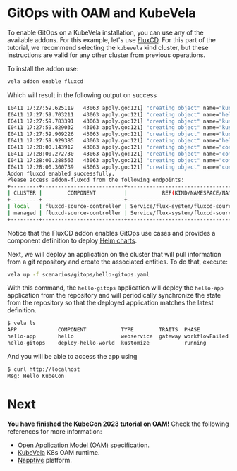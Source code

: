 # GitOps with OAM and KubeVela

To enable GitOps on a KubeVela installation, you can use any of the available addons. For this example, let's use [FluxCD](https://fluxcd.io/). For this part of the tutorial, we recommend selecting the `kubevela` kind cluster, but these instructions are valid for any other cluster from previous operations.

To install the addon use:

```bash
vela addon enable fluxcd
```

Which will result in the following output on success

```bash
I0411 17:27:59.625119   43063 apply.go:121] "creating object" name="kustomize" resource="core.oam.dev/v1beta1, Kind=ComponentDefinition"
I0411 17:27:59.703211   43063 apply.go:121] "creating object" name="helm" resource="core.oam.dev/v1beta1, Kind=ComponentDefinition"
I0411 17:27:59.783391   43063 apply.go:121] "creating object" name="kustomize-strategy-merge" resource="core.oam.dev/v1beta1, Kind=TraitDefinition"
I0411 17:27:59.829032   43063 apply.go:121] "creating object" name="kustomize-json-patch" resource="core.oam.dev/v1beta1, Kind=TraitDefinition"
I0411 17:27:59.909226   43063 apply.go:121] "creating object" name="kustomize-patch" resource="core.oam.dev/v1beta1, Kind=TraitDefinition"
I0411 17:27:59.929385   43063 apply.go:121] "creating object" name="helm-labels" resource="core.oam.dev/v1beta1, Kind=TraitDefinition"
I0411 17:28:00.143912   43063 apply.go:121] "creating object" name="config-template-helm-repository" resource="/v1, Kind=ConfigMap"
I0411 17:28:00.272730   43063 apply.go:121] "creating object" name="component-uischema-helm" resource="/v1, Kind=ConfigMap"
I0411 17:28:00.288563   43063 apply.go:121] "creating object" name="component-uischema-kustomize" resource="/v1, Kind=ConfigMap"
I0411 17:28:00.300739   43063 apply.go:121] "creating object" name="config-uischema-helm-repository" resource="/v1, Kind=ConfigMap"
Addon fluxcd enabled successfully.
Please access addon-fluxcd from the following endpoints:
+---------+--------------------------+----------------------------------------------+-------------------------------------------+-------+
| CLUSTER |        COMPONENT         |           REF(KIND/NAMESPACE/NAME)           |                 ENDPOINT                  | INNER |
+---------+--------------------------+----------------------------------------------+-------------------------------------------+-------+
| local   | fluxcd-source-controller | Service/flux-system/fluxcd-source-controller | fluxcd-source-controller.flux-system:9090 | true  |
| managed | fluxcd-source-controller | Service/flux-system/fluxcd-source-controller | fluxcd-source-controller.flux-system:9090 | true  |
+---------+--------------------------+----------------------------------------------+-------------------------------------------+-------+
```

Notice that the FluxCD addon enables GitOps use cases and provides a component definition to deploy [Helm charts](https://kubevela.io/docs/reference/addons/fluxcd).

Next, we will deploy an application on the cluster that will pull information from a git repository and create the associated entities. To do that, execute:

```bash
vela up -f scenarios/gitops/hello-gitops.yaml
```

With this command, the `hello-gitops` application will deploy the `hello-app` application from the repository and will periodically synchronize the state from the repository so that the deployed application matches the latest definition.

```bash
$ vela ls                                                                                                                                                                    kind-kubevela/default
APP         	COMPONENT         	TYPE      	TRAITS 	PHASE         	HEALTHY  	STATUS   	CREATED-TIME
hello-app   	hello             	webservice	gateway	workflowFailed	unhealthy	Ready:0/1	2023-04-12 11:36:29 +0200 CEST
hello-gitops	deploy-hello-world	kustomize 	       	running       	healthy  	         	2023-04-12 11:36:27 +0200 CEST
```

And you will be able to access the app using

```bash
$ curl http://localhost
Msg: Hello KubeCon
```

# Next

**You have finished the KubeCon 2023 tutorial on OAM!** Check the following references for more information:

* [Open Application Model (OAM)](https://oam.dev/) specification.
* [KubeVela](https://kubevela.io/) K8s OAM runtime.
* [Napptive](https://napptive.com/) platform.